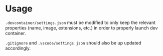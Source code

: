 # Usage

`.devcontainer/settings.json` must be modified to only keep the relevant properties (name, image, extensions, etc.) in order to properly launch dev container. 

`.gitignore` and `.vscode/settings.json` should also be up updated accordingly. 

